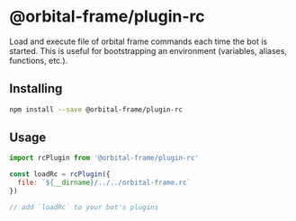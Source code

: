 # @orbital-frame/plugin-rc
Load and execute file of orbital frame commands each time the bot is started.
This is useful for bootstrapping an environment (variables, aliases, functions, etc.).

## Installing
```sh
npm install --save @orbital-frame/plugin-rc
```

## Usage
```js
import rcPlugin from '@orbital-frame/plugin-rc'

const loadRc = rcPlugin({
  file: `${__dirname}/../../orbital-frame.rc`
})

// add `loadRc` to your bot's plugins
```
